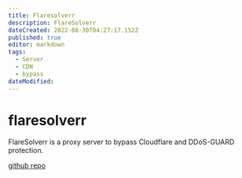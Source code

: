 ```yaml
---
title: Flaresolverr
description: FlareSolverr
dateCreated: 2022-08-30T04:27:17.152Z
published: true
editor: markdown
tags:
  - Server
  - CDN
  - bypass
dateModified: 
---
```

# flaresolverr
FlareSolverr is a proxy server to bypass Cloudflare and DDoS-GUARD protection.

[github repo](https://github.com/FlareSolverr/FlareSolverr)

